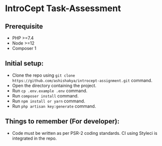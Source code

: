 # IntroCept Task-Assessment

## Prerequisite
- PHP >=7.4
- Node >=12
- Composer 1

## Initial setup:
- Clone the repo using `git clone https://github.com/ashishakya/introcept-assignment.git` command.
- Open the directory containing the project. 
- Run `cp .env.example .env` command.
- Run `composer install` command.
- Run `npm install or yarn` command.
- Run `php artisan key:generate` command.

## Things to remember (For developer):
- Code must be written as per PSR-2 coding standards. CI using Styleci is integrated in the repo. 
